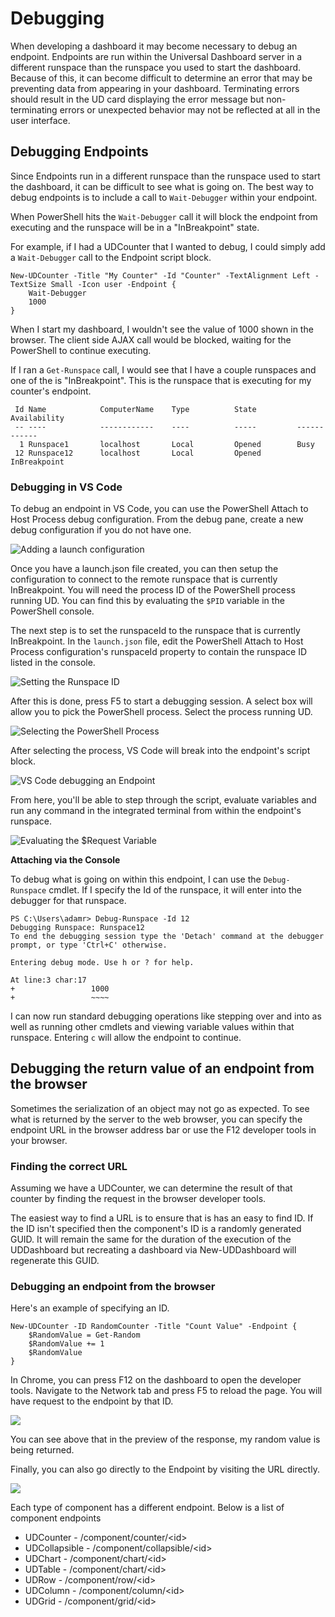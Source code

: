 # Debugging

When developing a dashboard it may become necessary to debug an endpoint. Endpoints are run within the Universal Dashboard server in a different runspace than the runspace you used to start the dashboard. Because of this, it can become difficult to determine an error that may be preventing data from appearing in your dashboard. Terminating errors should result in the UD card displaying the error message but non-terminating errors or unexpected behavior may not be reflected at all in the user interface.

## Debugging Endpoints

Since Endpoints run in a different runspace than the runspace used to start the dashboard, it can be difficult to see what is going on. The best way to debug endpoints is to include a call to `Wait-Debugger` within your endpoint.

When PowerShell hits the `Wait-Debugger` call it will block the endpoint from executing and the runspace will be in a "InBreakpoint" state.

For example, if I had a UDCounter that I wanted to debug, I could simply add a `Wait-Debugger` call to the Endpoint script block.

```text
New-UDCounter -Title "My Counter" -Id "Counter" -TextAlignment Left -TextSize Small -Icon user -Endpoint {
    Wait-Debugger
    1000
}
```

When I start my dashboard, I wouldn't see the value of 1000 shown in the browser. The client side AJAX call would be blocked, waiting for the PowerShell to continue executing.

If I ran a `Get-Runspace` call, I would see that I have a couple runspaces and one of the is "InBreakpoint". This is the runspace that is executing for my counter's endpoint.

```text
 Id Name            ComputerName    Type          State         Availability
 -- ----            ------------    ----          -----         ------------
  1 Runspace1       localhost       Local         Opened        Busy
 12 Runspace12      localhost       Local         Opened        InBreakpoint
```

### **Debugging in VS Code**

To debug an endpoint in VS Code, you can use the PowerShell Attach to Host Process debug configuration. From the debug pane, create a new debug configuration if you do not have one. 

![Adding a launch configuration](.gitbook/assets/image%20%2826%29.png)

Once you have a launch.json file created, you can then setup the configuration to connect to the remote runspace that is currently InBreakpoint. You will need the process ID of the PowerShell process running UD. You can find this by evaluating the `$PID` variable in the PowerShell console. 

The next step is to set the runspaceId to the runspace that is currently InBreakpoint. In the `launch.json` file, edit the PowerShell Attach to Host Process configuration's runspaceId property to contain the runspace ID listed in the console. 

![Setting the Runspace ID](.gitbook/assets/image%20%2865%29.png)

After this is done, press F5 to start a debugging session. A select box will allow you to pick the PowerShell process. Select the process running UD. 

![Selecting the PowerShell Process](.gitbook/assets/image%20%2837%29.png)

After selecting the process, VS Code will break into the endpoint's script block. 

![VS Code debugging an Endpoint](.gitbook/assets/image%20%2810%29.png)

From here, you'll be able to step through the script, evaluate variables and run any command in the integrated terminal from within the endpoint's runspace. 

![Evaluating the $Request Variable](.gitbook/assets/image%20%2866%29.png)

**Attaching via the Console**

To debug what is going on within this endpoint, I can use the `Debug-Runspace` cmdlet. If I specify the Id of the runspace, it will enter into the debugger for that runspace.

```text
PS C:\Users\adamr> Debug-Runspace -Id 12
Debugging Runspace: Runspace12
To end the debugging session type the 'Detach' command at the debugger prompt, or type 'Ctrl+C' otherwise.

Entering debug mode. Use h or ? for help.

At line:3 char:17
+                 1000
+                 ~~~~
```

I can now run standard debugging operations like stepping over and into as well as running other cmdlets and viewing variable values within that runspace. Entering `c` will allow the endpoint to continue.

## Debugging the return value of an endpoint from the browser

Sometimes the serialization of an object may not go as expected. To see what is returned by the server to the web browser, you can specify the endpoint URL in the browser address bar or use the F12 developer tools in your browser.

### Finding the correct URL

Assuming we have a UDCounter, we can determine the result of that counter by finding the request in the browser developer tools.

The easiest way to find a URL is to ensure that is has an easy to find ID. If the ID isn't specified then the component's ID is a randomly generated GUID. It will remain the same for the duration of the execution of the UDDashboard but recreating a dashboard via New-UDDashboard will regenerate this GUID.

### Debugging an endpoint from the browser

Here's an example of specifying an ID.

```text
New-UDCounter -ID RandomCounter -Title "Count Value" -Endpoint {
    $RandomValue = Get-Random
    $RandomValue += 1
    $RandomValue
}
```

In Chrome, you can press F12 on the dashboard to open the developer tools. Navigate to the Network tab and press F5 to reload the page. You will have request to the endpoint by that ID.

![](.gitbook/assets/chrome-dev-tools-debugging.png)

You can see above that in the preview of the response, my random value is being returned.

Finally, you can also go directly to the Endpoint by visiting the URL directly.

![](.gitbook/assets/debugging-url-directly.png)

Each type of component has a different endpoint. Below is a list of component endpoints

* UDCounter - /component/counter/&lt;id&gt;
* UDCollapsible - /component/collapsible/&lt;id&gt;
* UDChart - /component/chart/&lt;id&gt;
* UDTable - /component/chart/&lt;id&gt;
* UDRow - /component/row/&lt;id&gt;
* UDColumn - /component/column/&lt;id&gt;
* UDGrid - /component/grid/&lt;id&gt;

